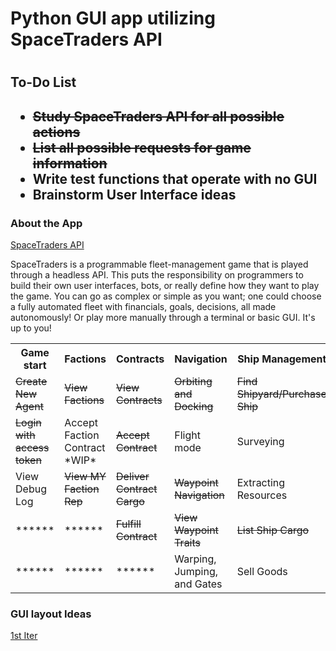 <h1>Python GUI app utilizing SpaceTraders API<h1>
<h2>To-Do List<h2>
<ul>
 <li><s>Study SpaceTraders API for all possible actions</s></li>
 <li><s>List all possible requests for game information</s></li>
 <li>Write test functions that operate with no GUI</li>
 <li>Brainstorm User Interface ideas</li>
</ul>

<h3>About the App</h3>
<a href="https://docs.spacetraders.io/">SpaceTraders API</a>
<p>SpaceTraders is a programmable fleet-management game that is played through a headless API. 
 This puts the responsibility on programmers to build their own user interfaces, bots, or really 
 define how they want to play the game. You can go as complex or simple as you want; one could choose a fully automated fleet with financials, goals, decisions, all made autonomously! Or play more manually through a terminal or basic GUI. It's up to you!</p>

<table width=90%>
<tr>
    <th>Game start</th>
    <th>Factions</th>
    <th>Contracts</th>
    <th>Navigation</th>
    <th>Ship Management</th>
</tr>
    <td><s>Create New Agent</s></td>
    <td><s>View Factions</s></td>
    <td><s>View Contracts</s></td>
    <td><s>Orbiting and Docking</s></td>
    <td><s>Find Shipyard/Purchase Ship</s></td>
<tr>
    <td><s>Login with access token</s></td>
    <td>Accept Faction Contract *WIP*</td>
    <td><s>Accept Contract</s></td>
    <td>Flight mode</td>
    <td>Surveying</td>
</tr>
<tr>
    <td>View Debug Log</td>
    <td><s>View MY Faction Rep</s></td>
    <td><s>Deliver Contract Cargo</s></td>
    <td><s>Waypoint Navigation</s></td>
    <td>Extracting Resources</td>
</tr>
<tr>
    <td>******</td>
    <td>******</td>
    <td><s>Fulfill Contract</s></td>
    <td><s>View Waypoint Traits</s></td>
    <td><s>List Ship Cargo</s></td>
</tr>
<tr>
    <td>******</td>
    <td>******</td>
    <td>******</td>
    <td>Warping, Jumping, and Gates</td>
    <td>Sell Goods</td>
</tr>
</table>

<h3>GUI layout Ideas</h3>
<a href="SpaceTrader-GUI_01.pdf">1st Iter</a>
